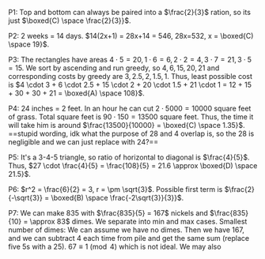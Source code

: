 P1: Top and bottom can always be paired into a $\frac{2}{3}$ ration, so its just $\boxed{C) \space \frac{2}{3}}$.

P2: 2 weeks = 14 days. $14(2x+1) = 28x+14 = 546, 28x=532, x = \boxed{C) \space 19}$.

P3: The rectangles have areas $4\cdot 5 = 20, 1 \cdot 6 = 6, 2 \cdot 2 = 4, 3 \cdot 7 = 21, 3\cdot 5 = 15$. We sort by ascending and run greedy, so $4,6,15,20,21$ and corresponding costs by greedy are $3,2.5,2,1.5,1$. Thus, least possible cost is $4 \cdot 3 + 6 \cdot 2.5 + 15 \cdot 2 + 20 \cdot 1.5 + 21 \cdot 1 = 12 + 15 + 30 + 30 + 21 = \boxed{A) \space 108}$.

P4: 24 inches = 2 feet. In an hour he can cut $2 \cdot 5000 = 10000$ square feet of grass. Total square feet is $90 \cdot 150 = 13500$ square feet. Thus, the time it will take him is around $\frac{13500}{10000} = \boxed{C) \space 1.35}$.
==stupid wording, idk what the purpose of 28 and 4 overlap is, so the 28 is negligible and we can just replace with 24?==

P5: It's a 3-4-5 triangle, so ratio of horizontal to diagonal is $\frac{4}{5}$. Thus, $27 \cdot \frac{4}{5} = \frac{108}{5} = 21.6 \approx \boxed{D) \space 21.5}$.

P6: $r^2 = \frac{6}{2} = 3, r = \pm \sqrt{3}$. Possible first term is $\frac{2}{-\sqrt{3}} = \boxed{B) \space \frac{-2\sqrt{3}}{3}}$.

P7: We can make 835 with $\frac{835}{5} = 167$ nickels and $\frac{835}{10} = \approx 83$ dimes. We separate into min and max cases. Smallest number of dimes: We can assume we have no dimes. Then we have 167, and we can subtract 4 each time from pile and get the same sum (replace five 5s with a 25). $67 \equiv 1 \pmod{4}$ which is not ideal. We may also